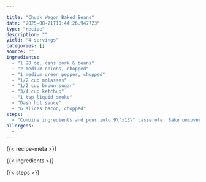 ```yaml
---

title: "Chuck Wagon Baked Beans"
date: "2025-08-21T10:44:26.947723"
type: "recipe"
description: ""
yield: "4 servings"
categories: []
source: ""
ingredients:
  - "1 28 oz. cans pork & beans"
  - "2 medium onions, chopped"
  - "1 medium green pepper, chopped"
  - "1/2 cup molasses"
  - "1/2 cup brown sugar"
  - "3/4 cup ketchup"
  - "1 tsp liquid smoke"
  - "Dash hot sauce"
  - "6 slices bacon, chopped"
steps:
  - "Combine ingredients and pour into 9\"x13\" casserole. Bake uncovered at 350° for 50-60 minutes."
allergens:
  - 
---
```


{{< recipe-meta >}}

{{< ingredients >}}

{{< steps >}}
